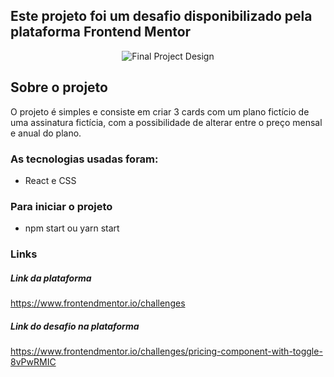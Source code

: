 ## Este projeto foi um desafio disponibilizado pela plataforma Frontend Mentor
<div align="center">
  
![Final Project Design](https://user-images.githubusercontent.com/43121767/161164644-11320172-d5da-4512-9530-cf356d3087b8.gif)
</div>

## Sobre o projeto

O projeto é simples e consiste em criar 3 cards com um plano fictício de uma assinatura fictícia, com a possibilidade de alterar entre o preço mensal e anual do plano.


### As tecnologias usadas foram:
- React e CSS


### Para iniciar o projeto

- npm start ou yarn start

### Links
##### Link da plataforma

https://www.frontendmentor.io/challenges

##### Link do desafio na plataforma

https://www.frontendmentor.io/challenges/pricing-component-with-toggle-8vPwRMIC
